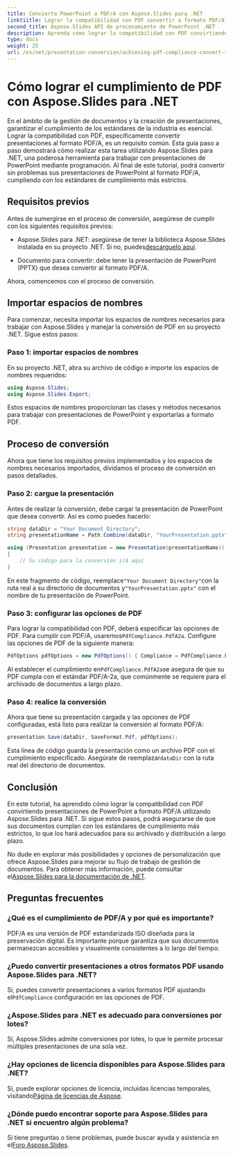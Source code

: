 ```yaml
---
title: Convierta PowerPoint a PDF/A con Aspose.Slides para .NET
linktiitle: Lograr la compatibilidad con PDF convertir a formato PDF/A
second_title: Aspose.Slides API de procesamiento de PowerPoint .NET
description: Aprenda cómo lograr la compatibilidad con PDF convirtiendo presentaciones de PowerPoint a formato PDF/A con Aspose.Slides para .NET. Garantizar la longevidad y accesibilidad de los documentos.
type: docs
weight: 25
url: /es/net/presentation-conversion/achieving-pdf-compliance-convert-to-pdf-a-format/
---
```


# Cómo lograr el cumplimiento de PDF con Aspose.Slides para .NET

En el ámbito de la gestión de documentos y la creación de presentaciones, garantizar el cumplimiento de los estándares de la industria es esencial. Lograr la compatibilidad con PDF, específicamente convertir presentaciones al formato PDF/A, es un requisito común. Esta guía paso a paso demostrará cómo realizar esta tarea utilizando Aspose.Slides para .NET, una poderosa herramienta para trabajar con presentaciones de PowerPoint mediante programación. Al final de este tutorial, podrá convertir sin problemas sus presentaciones de PowerPoint al formato PDF/A, cumpliendo con los estándares de cumplimiento más estrictos.

## Requisitos previos

Antes de sumergirse en el proceso de conversión, asegúrese de cumplir con los siguientes requisitos previos:

-  Aspose.Slides para .NET: asegúrese de tener la biblioteca Aspose.Slides instalada en su proyecto .NET. Si no, puedes[descarguelo aqui](https://releases.aspose.com/slides/net/).

- Documento para convertir: debe tener la presentación de PowerPoint (PPTX) que desea convertir al formato PDF/A.

Ahora, comencemos con el proceso de conversión.

## Importar espacios de nombres

Para comenzar, necesita importar los espacios de nombres necesarios para trabajar con Aspose.Slides y manejar la conversión de PDF en su proyecto .NET. Sigue estos pasos:

### Paso 1: importar espacios de nombres

En su proyecto .NET, abra su archivo de código e importe los espacios de nombres requeridos:

```csharp
using Aspose.Slides;
using Aspose.Slides.Export;
```

Estos espacios de nombres proporcionan las clases y métodos necesarios para trabajar con presentaciones de PowerPoint y exportarlas a formato PDF.

## Proceso de conversión

Ahora que tiene los requisitos previos implementados y los espacios de nombres necesarios importados, dividamos el proceso de conversión en pasos detallados.

### Paso 2: cargue la presentación

Antes de realizar la conversión, debe cargar la presentación de PowerPoint que desea convertir. Así es como puedes hacerlo:

```csharp
string dataDir = "Your Document Directory";
string presentationName = Path.Combine(dataDir, "YourPresentation.pptx");

using (Presentation presentation = new Presentation(presentationName))
{
    // Su código para la conversión irá aquí
}
```

 En este fragmento de código, reemplace`"Your Document Directory"`con la ruta real a su directorio de documentos y`"YourPresentation.pptx"` con el nombre de tu presentación de PowerPoint.

### Paso 3: configurar las opciones de PDF

 Para lograr la compatibilidad con PDF, deberá especificar las opciones de PDF. Para cumplir con PDF/A, usaremos`PdfCompliance.PdfA2a`. Configure las opciones de PDF de la siguiente manera:

```csharp
PdfOptions pdfOptions = new PdfOptions() { Compliance = PdfCompliance.PdfA2a };
```

 Al establecer el cumplimiento en`PdfCompliance.PdfA2a`se asegura de que su PDF cumpla con el estándar PDF/A-2a, que comúnmente se requiere para el archivado de documentos a largo plazo.

### Paso 4: realice la conversión

Ahora que tiene su presentación cargada y las opciones de PDF configuradas, está listo para realizar la conversión al formato PDF/A:

```csharp
presentation.Save(dataDir, SaveFormat.Pdf, pdfOptions);
```

 Esta línea de código guarda la presentación como un archivo PDF con el cumplimiento especificado. Asegúrate de reemplazar`dataDir` con la ruta real del directorio de documentos.

## Conclusión

En este tutorial, ha aprendido cómo lograr la compatibilidad con PDF convirtiendo presentaciones de PowerPoint a formato PDF/A utilizando Aspose.Slides para .NET. Si sigue estos pasos, podrá asegurarse de que sus documentos cumplan con los estándares de cumplimiento más estrictos, lo que los hará adecuados para su archivado y distribución a largo plazo.

 No dude en explorar más posibilidades y opciones de personalización que ofrece Aspose.Slides para mejorar su flujo de trabajo de gestión de documentos. Para obtener más información, puede consultar el[Aspose.Slides para la documentación de .NET](https://reference.aspose.com/slides/net/).

## Preguntas frecuentes

### ¿Qué es el cumplimiento de PDF/A y por qué es importante?
PDF/A es una versión de PDF estandarizada ISO diseñada para la preservación digital. Es importante porque garantiza que sus documentos permanezcan accesibles y visualmente consistentes a lo largo del tiempo.

### ¿Puedo convertir presentaciones a otros formatos PDF usando Aspose.Slides para .NET?
 Sí, puedes convertir presentaciones a varios formatos PDF ajustando el`PdfCompliance` configuración en las opciones de PDF.

### ¿Aspose.Slides para .NET es adecuado para conversiones por lotes?
Sí, Aspose.Slides admite conversiones por lotes, lo que le permite procesar múltiples presentaciones de una sola vez.

### ¿Hay opciones de licencia disponibles para Aspose.Slides para .NET?
 Sí, puede explorar opciones de licencia, incluidas licencias temporales, visitando[Página de licencias de Aspose](https://purchase.aspose.com/buy).

### ¿Dónde puedo encontrar soporte para Aspose.Slides para .NET si encuentro algún problema?
 Si tiene preguntas o tiene problemas, puede buscar ayuda y asistencia en el[Foro Aspose.Slides](https://forum.aspose.com/).
